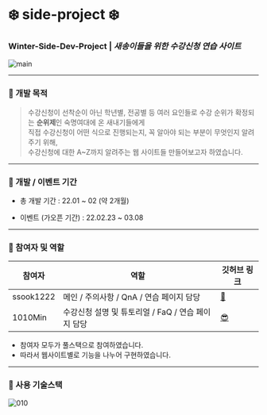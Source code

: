# ❄️ side-project ❄️
### Winter-Side-Dev-Project | *새송이들을 위한 수강신청 연습 사이트*

![main](https://user-images.githubusercontent.com/60427387/156901651-d6cc4859-6969-4a0f-99dd-5e694ed9b4b4.png)


----

### 📝 개발 목적

> 수강신청이 선착순이 아닌 학년별, 전공별 등 여러 요인들로 수강 순위가 확정되는 **순위제**인 숙명여대에 온 새내기들에게     
직접 수강신청이 어떤 식으로 진행되는지, 꼭 알아야 되는 부분이 무엇인지 알려주기 위해,  
수강신청에 대한 A~Z까지 알려주는 웹 사이트들 만들어보고자 하였습니다.

----

### 📝 개발 / 이벤트 기간

- 총 개발 기간
: 22.01 ~ 02 (약 2개월)

- 이벤트 (가오픈 기간)
: 22.02.23 ~ 03.08

----

### 📝 참여자 및 역할 

|참여자|역할|깃허브 링크|
|------|---|---|
|ssook1222|메인 / 주의사항 / QnA / 연습 페이지 담당|[🥰](https://github.com/ssook1222)|
|1010Min|수강신청 설명 및 튜토리얼 / FaQ / 연습 페이지 담당|[😎](https://github.com/1010Min)|

- 참여자 모두가 풀스택으로 참여하였습니다.
- 따라서 웹사이트별로 기능을 나누어 구현하였습니다.

----

### 📝 사용 기술스택

![010](https://user-images.githubusercontent.com/60427387/156902409-8f3f4075-b93d-42f2-8cb3-534e4df6a31d.png)





